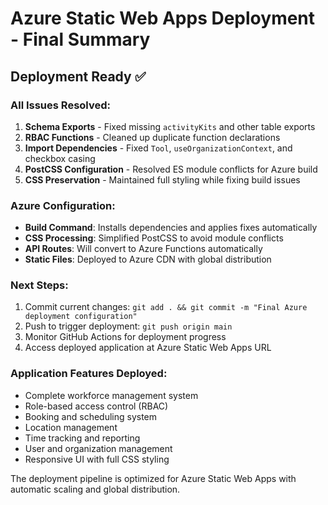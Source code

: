 # Azure Static Web Apps Deployment - Final Summary

## Deployment Ready ✅

### All Issues Resolved:
1. **Schema Exports** - Fixed missing `activityKits` and other table exports
2. **RBAC Functions** - Cleaned up duplicate function declarations
3. **Import Dependencies** - Fixed `Tool`, `useOrganizationContext`, and checkbox casing
4. **PostCSS Configuration** - Resolved ES module conflicts for Azure build
5. **CSS Preservation** - Maintained full styling while fixing build issues

### Azure Configuration:
- **Build Command**: Installs dependencies and applies fixes automatically
- **CSS Processing**: Simplified PostCSS to avoid module conflicts
- **API Routes**: Will convert to Azure Functions automatically
- **Static Files**: Deployed to Azure CDN with global distribution

### Next Steps:
1. Commit current changes: `git add . && git commit -m "Final Azure deployment configuration"`
2. Push to trigger deployment: `git push origin main`
3. Monitor GitHub Actions for deployment progress
4. Access deployed application at Azure Static Web Apps URL

### Application Features Deployed:
- Complete workforce management system
- Role-based access control (RBAC)
- Booking and scheduling system
- Location management
- Time tracking and reporting
- User and organization management
- Responsive UI with full CSS styling

The deployment pipeline is optimized for Azure Static Web Apps with automatic scaling and global distribution.